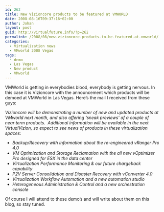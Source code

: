 ```yaml
---
id: 262
title: New Vizioncore products to be featured at VMWORLD
date: 2008-08-16T09:37:16+02:00
author: Johan
layout: post
guid: http://virtualfuture.info/?p=262
permalink: /2008/08/new-vizioncore-products-to-be-featured-at-vmworld/
categories:
  - Virtualization news
  - VMworld 2008 Vegas
tags:
  - demo
  - Las Vegas
  - New product
  - VMworld
---
```

VMWorld is getting in everybodies blood, everybody is getting nervous. In this case it is Vizioncore with the announcement which products will be demoed at VMWorld in Las Vegas. Here&#8217;s the mail I received from these guys:

<span style="&quot;Arial&quot;,&quot;sans-serif&quot;;"><em>Vizioncore will be demonstrating a number of new and updated products at VMworld next month, and also offering ‘sneak previews’ of a couple of near term products.  <!--more-->Additional information will be available in the next VirtualVizion, so expect to see news of products in these virtualization spaces: </em></span>

<ul type="disc">
  <li class="MsoNormal">
    <span style="'Times New Roman';"><em>Backup/Recovery with information about the re-engineered vRanger Pro 4.0 </em></span>
  </li>
  <li class="MsoNormal">
    <span style="'Times New Roman';"><em>VM Optimization and Storage Reclamation with the all new vOptimizer Pro designed for ESX in the data center </em></span>
  </li>
  <li class="MsoNormal">
    <span style="'Times New Roman';"><em>Virtualization Performance Monitoring & our future chargeback capability </em></span>
  </li>
  <li class="MsoNormal">
    <span style="'Times New Roman';"><em>P2V Server Consolidation and Disaster Recovery with vConverter 4.0 </em></span>
  </li>
  <li class="MsoNormal">
    <span style="'Times New Roman';"><em>Virtualization Workflow Automation and a new automation studio </em></span>
  </li>
  <li class="MsoNormal">
    <span style="'Times New Roman';"><em>Heterogeneous Administration & Control and a new orchestration console</em> </span>
  </li>
</ul>

<p class="MsoNormal" style="list 36.0pt;">
  <span style="'Times New Roman';">Of course I will attend to these demo&#8217;s and will write about them on this blog, so stay tuned.</span>
</p>